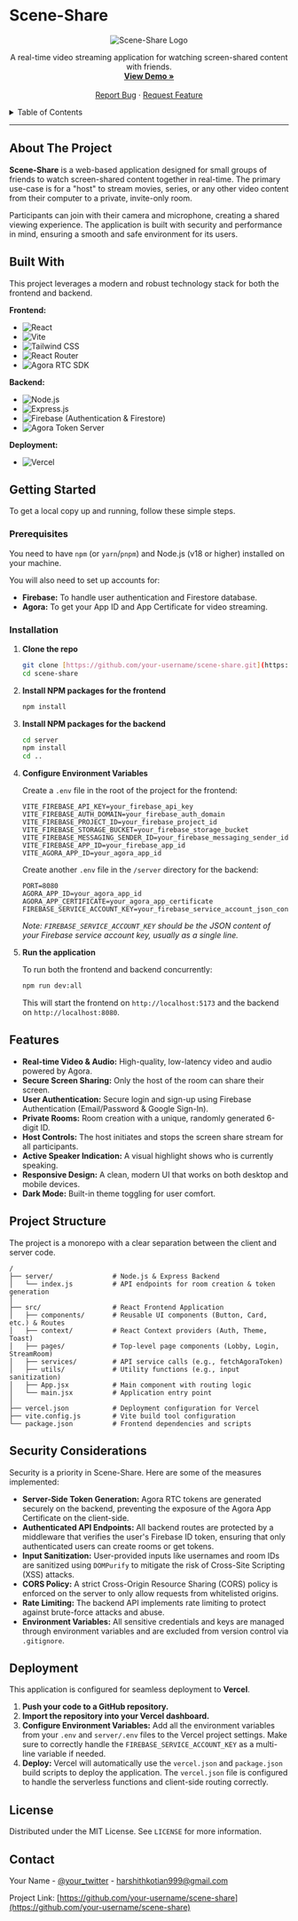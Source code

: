 # Scene-Share

<div align="center">
  <img src="https://placehold.co/150x150" alt="Scene-Share Logo">
  <p align="center">
    A real-time video streaming application for watching screen-shared content with friends.
    <br />
    <a href="https://scene-share.vercel.app/"><strong>View Demo »</strong></a>
    <br />
    <br />
    <a href="https://github.com/HarshithKDev/scene-share/issues">Report Bug</a>
    ·
    <a href="https://github.com/HarshithKDev/scene-share/issues">Request Feature</a>
  </p>
</div>

<details>
  <summary>Table of Contents</summary>
  <ol>
    <li><a href="#about-the-project">About The Project</a></li>
    <li><a href="#built-with">Built With</a></li>
    <li><a href="#getting-started">Getting Started</a>
      <ul>
        <li><a href="#prerequisites">Prerequisites</a></li>
        <li><a href="#installation">Installation</a></li>
      </ul>
    </li>
    <li><a href="#features">Features</a></li>
    <li><a href="#project-structure">Project Structure</a></li>
    <li><a href="#security-considerations">Security Considerations</a></li>
    <li><a href="#deployment">Deployment</a></li>
    <li><a href="#license">License</a></li>
    <li><a href="#contact">Contact</a></li>
  </ol>
</details>

---

## About The Project

**Scene-Share** is a web-based application designed for small groups of friends to watch screen-shared content together in real-time. The primary use-case is for a "host" to stream movies, series, or any other video content from their computer to a private, invite-only room.

Participants can join with their camera and microphone, creating a shared viewing experience. The application is built with security and performance in mind, ensuring a smooth and safe environment for its users.

## Built With

This project leverages a modern and robust technology stack for both the frontend and backend.

**Frontend:**
* ![React](https://img.shields.io/badge/React-19-blue?logo=react)
* ![Vite](https://img.shields.io/badge/Vite-black?logo=vite)
* ![Tailwind CSS](https://img.shields.io/badge/Tailwind_CSS-38B2AC?logo=tailwind-css)
* ![React Router](https://img.shields.io/badge/React_Router-v7-red?logo=react-router)
* ![Agora RTC SDK](https://img.shields.io/badge/Agora-RTC-blue)

**Backend:**
* ![Node.js](https://img.shields.io/badge/Node.js-43853D?logo=node.js)
* ![Express.js](https://img.shields.io/badge/Express.js-000000?logo=express)
* ![Firebase](https://img.shields.io/badge/Firebase-FFCA28?logo=firebase) (Authentication & Firestore)
* ![Agora Token Server](https://img.shields.io/badge/Agora-Tokens-blue)

**Deployment:**
* ![Vercel](https://img.shields.io/badge/Vercel-000000?logo=vercel)

## Getting Started

To get a local copy up and running, follow these simple steps.

### Prerequisites

You need to have `npm` (or `yarn`/`pnpm`) and Node.js (v18 or higher) installed on your machine.

You will also need to set up accounts for:
* **Firebase:** To handle user authentication and Firestore database.
* **Agora:** To get your App ID and App Certificate for video streaming.

### Installation

1.  **Clone the repo**
    ```sh
    git clone [https://github.com/your-username/scene-share.git](https://github.com/your-username/scene-share.git)
    cd scene-share
    ```

2.  **Install NPM packages for the frontend**
    ```sh
    npm install
    ```

3.  **Install NPM packages for the backend**
    ```sh
    cd server
    npm install
    cd ..
    ```

4.  **Configure Environment Variables**

    Create a `.env` file in the root of the project for the frontend:
    ```
    VITE_FIREBASE_API_KEY=your_firebase_api_key
    VITE_FIREBASE_AUTH_DOMAIN=your_firebase_auth_domain
    VITE_FIREBASE_PROJECT_ID=your_firebase_project_id
    VITE_FIREBASE_STORAGE_BUCKET=your_firebase_storage_bucket
    VITE_FIREBASE_MESSAGING_SENDER_ID=your_firebase_messaging_sender_id
    VITE_FIREBASE_APP_ID=your_firebase_app_id
    VITE_AGORA_APP_ID=your_agora_app_id
    ```

    Create another `.env` file in the `/server` directory for the backend:
    ```
    PORT=8080
    AGORA_APP_ID=your_agora_app_id
    AGORA_APP_CERTIFICATE=your_agora_app_certificate
    FIREBASE_SERVICE_ACCOUNT_KEY=your_firebase_service_account_json_content
    ```
    *Note: `FIREBASE_SERVICE_ACCOUNT_KEY` should be the JSON content of your Firebase service account key, usually as a single line.*

5.  **Run the application**

    To run both the frontend and backend concurrently:
    ```sh
    npm run dev:all
    ```
    This will start the frontend on `http://localhost:5173` and the backend on `http://localhost:8080`.

## Features

* **Real-time Video & Audio:** High-quality, low-latency video and audio powered by Agora.
* **Secure Screen Sharing:** Only the host of the room can share their screen.
* **User Authentication:** Secure login and sign-up using Firebase Authentication (Email/Password & Google Sign-In).
* **Private Rooms:** Room creation with a unique, randomly generated 6-digit ID.
* **Host Controls:** The host initiates and stops the screen share stream for all participants.
* **Active Speaker Indication:** A visual highlight shows who is currently speaking.
* **Responsive Design:** A clean, modern UI that works on both desktop and mobile devices.
* **Dark Mode:** Built-in theme toggling for user comfort.

## Project Structure

The project is a monorepo with a clear separation between the client and server code.
```
/
├── server/               # Node.js & Express Backend
│   └── index.js          # API endpoints for room creation & token generation
│
├── src/                  # React Frontend Application
│   ├── components/       # Reusable UI components (Button, Card, etc.) & Routes
│   ├── context/          # React Context providers (Auth, Theme, Toast)
│   ├── pages/            # Top-level page components (Lobby, Login, StreamRoom)
│   ├── services/         # API service calls (e.g., fetchAgoraToken)
│   ├── utils/            # Utility functions (e.g., input sanitization)
│   ├── App.jsx           # Main component with routing logic
│   └── main.jsx          # Application entry point
│
├── vercel.json           # Deployment configuration for Vercel
├── vite.config.js        # Vite build tool configuration
└── package.json          # Frontend dependencies and scripts
```

## Security Considerations

Security is a priority in Scene-Share. Here are some of the measures implemented:

* **Server-Side Token Generation:** Agora RTC tokens are generated securely on the backend, preventing the exposure of the Agora App Certificate on the client-side.
* **Authenticated API Endpoints:** All backend routes are protected by a middleware that verifies the user's Firebase ID token, ensuring that only authenticated users can create rooms or get tokens.
* **Input Sanitization:** User-provided inputs like usernames and room IDs are sanitized using `DOMPurify` to mitigate the risk of Cross-Site Scripting (XSS) attacks.
* **CORS Policy:** A strict Cross-Origin Resource Sharing (CORS) policy is enforced on the server to only allow requests from whitelisted origins.
* **Rate Limiting:** The backend API implements rate limiting to protect against brute-force attacks and abuse.
* **Environment Variables:** All sensitive credentials and keys are managed through environment variables and are excluded from version control via `.gitignore`.

## Deployment

This application is configured for seamless deployment to **Vercel**.

1.  **Push your code to a GitHub repository.**
2.  **Import the repository into your Vercel dashboard.**
3.  **Configure Environment Variables:** Add all the environment variables from your `.env` and `server/.env` files to the Vercel project settings. Make sure to correctly handle the `FIREBASE_SERVICE_ACCOUNT_KEY` as a multi-line variable if needed.
4.  **Deploy:** Vercel will automatically use the `vercel.json` and `package.json` build scripts to deploy the application. The `vercel.json` file is configured to handle the serverless functions and client-side routing correctly.

## License

Distributed under the MIT License. See `LICENSE` for more information.

## Contact

Your Name - [@your_twitter](https://twitter.com/your_twitter) - harshithkotian999@gmail.com

Project Link: [https://github.com/your-username/scene-share](https://github.com/your-username/scene-share)

